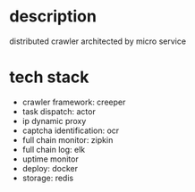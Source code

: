 description
=======
distributed crawler architected by micro service

tech stack
=======
- crawler framework: creeper
- task dispatch: actor
- ip dynamic proxy
- captcha identification: ocr
- full chain monitor: zipkin
- full chain log: elk
- uptime monitor
- deploy: docker
- storage: redis
